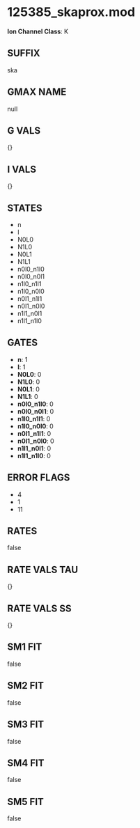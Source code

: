 # 125385_skaprox.mod

**Ion Channel Class**: K

## SUFFIX

ska

## GMAX NAME

null

## G VALS

{}

## I VALS

{}

## STATES

- n
- l
- N0L0
- N1L0
- N0L1
- N1L1
- n0l0_n1l0
- n0l0_n0l1
- n1l0_n1l1
- n1l0_n0l0
- n0l1_n1l1
- n0l1_n0l0
- n1l1_n0l1
- n1l1_n1l0

## GATES

- **n**: 1
- **l**: 1
- **N0L0**: 0
- **N1L0**: 0
- **N0L1**: 0
- **N1L1**: 0
- **n0l0_n1l0**: 0
- **n0l0_n0l1**: 0
- **n1l0_n1l1**: 0
- **n1l0_n0l0**: 0
- **n0l1_n1l1**: 0
- **n0l1_n0l0**: 0
- **n1l1_n0l1**: 0
- **n1l1_n1l0**: 0

## ERROR FLAGS

- 4
- 1
- 11

## RATES

false

## RATE VALS TAU

{}

## RATE VALS SS

{}

## SM1 FIT

false

## SM2 FIT

false

## SM3 FIT

false

## SM4 FIT

false

## SM5 FIT

false
